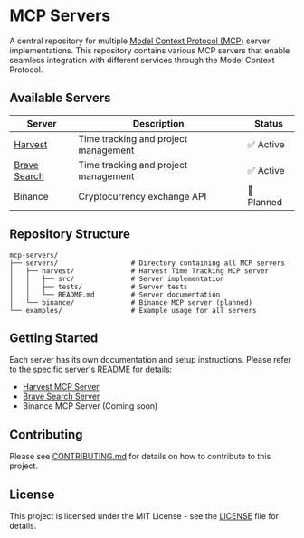 # MCP Servers

A central repository for multiple [Model Context Protocol (MCP)](https://modelcontextprotocol.io/) server implementations. This repository contains various MCP servers that enable seamless integration with different services through the Model Context Protocol.

## Available Servers

| Server                                 | Description                          | Status     |
| -------------------------------------- | ------------------------------------ | ---------- |
| [Harvest](/servers/harvest)            | Time tracking and project management | ✅ Active  |
| [Brave Search](/servers/brave_search/) | Time tracking and project management | ✅ Active  |
| Binance                                | Cryptocurrency exchange API          | 🚧 Planned |

## Repository Structure

```
mcp-servers/
├── servers/                  # Directory containing all MCP servers
│   ├── harvest/              # Harvest Time Tracking MCP server
│   │   ├── src/              # Server implementation
│   │   ├── tests/            # Server tests
│   │   └── README.md         # Server documentation
│   └── binance/              # Binance MCP server (planned)
└── examples/                 # Example usage for all servers
```

## Getting Started

Each server has its own documentation and setup instructions. Please refer to the specific server's README for details:

- [Harvest MCP Server](/servers/harvest)
- [Brave Search Server](/servers/brave_search/)
- Binance MCP Server (Coming soon)

## Contributing

Please see [CONTRIBUTING.md](CONTRIBUTING.md) for details on how to contribute to this project.

## License

This project is licensed under the MIT License - see the [LICENSE](LICENSE) file for details.
